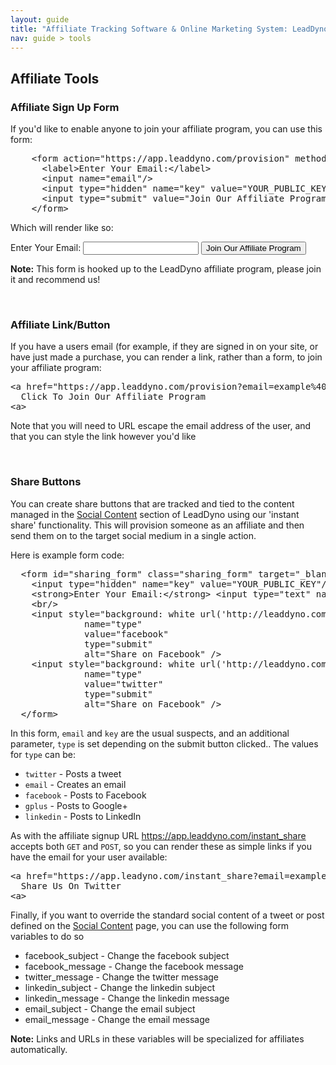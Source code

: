 ```yaml
---
layout: guide
title: "Affiliate Tracking Software & Online Marketing System: LeadDyno"
nav: guide > tools
---
```


## Affiliate Tools

<a class="docs-anchor" id='affiliate_form'> </a>
### Affiliate Sign Up Form

If you'd like to enable anyone to join your affiliate program, you can use this form:

<pre class="prettyprint">
    &lt;form action="https://app.leaddyno.com/provision" method="post">
      &lt;label>Enter Your Email:&lt;/label>
      &lt;input name="email"/>
      &lt;input type="hidden" name="key" value="<span class="pub-key-rep">YOUR_PUBLIC_KEY</span>"/>
      &lt;input type="submit" value="Join Our Affiliate Program"/>
    &lt;/form>
</pre>

Which will render like so:

<form action="https://app.leaddyno.com/provision" method="post">
  <label>Enter Your Email:</label>
  <input name="email"/>
  <input type="hidden" name="key" value="9d7969b29fee56ee8ab1d747c1b41a2cd7a5e1ce"/>
  <input type="submit" value="Join Our Affiliate Program"/>
</form>

<div class="alert alert-info">
  <strong>Note:</strong> This form is hooked up to the LeadDyno affiliate program, please join it and recommend
  us!
</div>

<a class="docs-anchor" id='affiliate_link'>&nbsp;</a>
### Affiliate Link/Button

If you have a users email (for example, if they are signed in on your site, or have just made a purchase,
you can render a link, rather than a form, to join your affiliate program:

<pre class="prettyprint">
&lt;a href="https://app.leaddyno.com/provision?email=example%40example.com&amp;key=<span class="pub-key-rep">YOUR_PUBLIC_KEY</span>">
  Click To Join Our Affiliate Program
&lt;a>
</pre>

Note that you will need to URL escape the email address of the user, and that you can style the link
however you'd like


<a class="docs-anchor" id='sharing_buttons'>&nbsp;</a>

### Share Buttons

You can create share buttons that are tracked and tied to the content managed in the 
[Social Content](https://app.leaddyno.com/content) section of LeadDyno using our 'instant share'
functionality. This will provision someone as an affiliate and then send them on to the target social medium
in a single action.

Here is example form code:

<pre class="prettyprint">
  &lt;form id="sharing_form" class="sharing_form" target="_blank" action="https://app.leaddyno.com/instant_share" method="get">
    &lt;input type="hidden" name="key" value="<span class="pub-key-rep">YOUR_PUBLIC_KEY</span>"/>
    &lt;strong>Enter Your Email:&lt;/strong> &lt;input type="text" name="email">
    &lt;br/>
    &lt;input style="background: white url('http://leaddyno.com/images/social/32px/Facebook.png'); margin-bottom: -10px; border: 0; height: 32px; width: 32px; line-height: 999px; overflow: hidden; font-size: 0;"
              name="type"
              value="facebook"
              type="submit"
              alt="Share on Facebook" />
    &lt;input style="background: white url('http://leaddyno.com/images/social/32px/Twitter.png')"
              name="type"
              value="twitter"
              type="submit"
              alt="Share on Facebook" />
  &lt;/form>
</pre>

In this form, `email` and `key` are the usual suspects, and an additional parameter, `type` is set depending on the
submit button clicked..  The values for `type` can be:

* `twitter` - Posts a tweet
* `email` - Creates an email 
* `facebook` - Posts to Facebook 
* `gplus` - Posts to Google+ 
* `linkedin` - Posts to LinkedIn

As with the affiliate signup URL https://app.leaddyno.com/instant_share accepts both `GET` and `POST`, so you can render 
these as simple links if you have the email for your user available:

<pre class="prettyprint">
&lt;a href="https://app.leadyno.com/instant_share?email=example%40example.com&amp;key=<span class="pub-key-rep">YOUR_PUBLIC_KEY</span>&amp;type=twitter">
  Share Us On Twitter
&lt;a>
</pre>

Finally, if you want to override the standard social content of a tweet or post defined on the 
[Social Content](https://app.leaddyno.com/content) page, you can use the following form variables to do so

* facebook_subject - Change the facebook subject
* facebook_message - Change the facebook message
* twitter_message - Change the twitter message
* linkedin_subject - Change the linkedin subject
* linkedin_message - Change the linkedin message
* email_subject - Change the email subject
* email_message - Change the email message

<div class="alert alert-info">
  <strong>Note:</strong> Links and URLs in these variables will be specialized for affiliates automatically.
</div>
